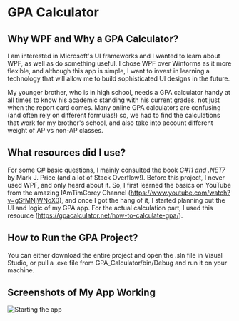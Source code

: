 # GPA Calculator

## Why WPF and Why a GPA Calculator?
I am interested in Microsoft's UI frameworks and I wanted to learn about WPF, as well as do something useful. I chose WPF over Winforms as it more flexible, and although this app is simple, I want to invest in learning a technology that will allow me to build sophisticated UI designs in the future.

My younger brother, who is in high school, needs a GPA calculator handy at all times to know his academic standing with his current grades, not just when the report card comes. Many online GPA calculators are confusing (and often rely on different formulas!) so, we had to find the calculations that work for my brother's school, and also take into account different weight of AP vs non-AP classes. 

## What resources did I use?
For some C# basic questions, I mainly consulted the book _C#11 and .NET7_ by Mark J. Price (and a lot of Stack Overflow!). Before this project, I never used WPF, and only heard about it. So, I first learned the basics on YouTube from the amazing IAmTimCorey Channel (https://www.youtube.com/watch?v=gSfMNjWNoX0), and once I got the hang of 
it, I started planning out the UI and logic of my GPA app. For the actual calculation part, I used this resource (https://gpacalculator.net/how-to-calculate-gpa/). 

## How to Run the GPA Project?
You can either download the entire project and open the .sln file in Visual Studio, or pull a .exe file from GPA_Calculator/bin/Debug and run it on your machine. 

## Screenshots of My App Working
![Starting the app](AppStarting.JPG)
